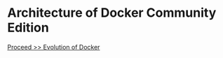 # Architecture of Docker Community Edition

[Proceed >> Evolution of Docker](https://github.com/collabnix/dockerlabs/blob/master/beginners/evolution-of-docker-platform.md)

